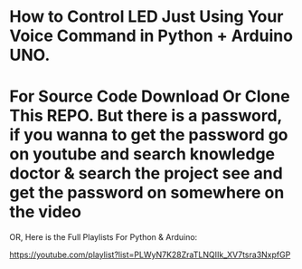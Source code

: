 # How to Control LED Just Using Your Voice Command in Python + Arduino UNO.
# For Source Code Download Or Clone This REPO. But there is a password, if you wanna to get the password go on youtube and search knowledge doctor & search the project see and get the password on somewhere on the video

OR,
Here is the Full Playlists For Python & Arduino:

https://youtube.com/playlist?list=PLWyN7K28ZraTLNQIIk_XV7tsra3NxpfGP
